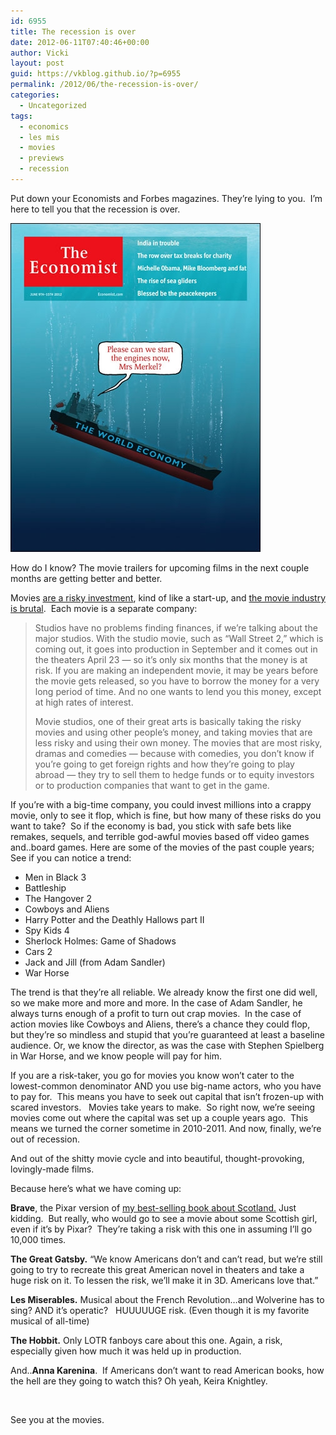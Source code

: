 ```yaml
---
id: 6955
title: The recession is over
date: 2012-06-11T07:40:46+00:00
author: Vicki
layout: post
guid: https://vkblog.github.io/?p=6955
permalink: /2012/06/the-recession-is-over/
categories:
  - Uncategorized
tags:
  - economics
  - les mis
  - movies
  - previews
  - recession
---
```

Put down your Economists and Forbes magazines. They&#8217;re lying to you.  I&#8217;m here to tell you that the recession is over.

[<img class="aligncenter size-full wp-image-6961" title="20120609_cna400" src="https://raw.githubusercontent.com/vkblog/vkblog.github.io/master/public/img/2012/06/20120609_cna400.jpg" alt="" width="400" height="526" />](https://raw.githubusercontent.com/vkblog/vkblog.github.io/master/public/img/2012/06/20120609_cna400.jpg)

How do I know? The movie trailers for upcoming films in the next couple months are getting better and better.

Movies <a href="http://johnaugust.com/2011/how-movie-money-works" target="_blank">are a risky investment</a>, kind of like a start-up, and <a href="http://www.marketplace.org/topics/life/big-book/money-behind-making-movies" target="_blank">the movie industry is brutal</a>.  Each movie is a separate company:

> Studios have no problems finding finances, if we&#8217;re talking about the major studios. With the studio movie, such as &#8220;Wall Street 2,&#8221; which is coming out, it goes into production in September and it comes out in the theaters April 23 &#8212; so it&#8217;s only six months that the money is at risk. If you are making an independent movie, it may be years before the movie gets released, so you have to borrow the money for a very long period of time. And no one wants to lend you this money, except at high rates of interest.
> 
> Movie studios, one of their great arts is basically taking the risky movies and using other people&#8217;s money, and taking movies that are less risky and using their own money. The movies that are most risky, dramas and comedies &#8212; because with comedies, you don&#8217;t know if you&#8217;re going to get foreign rights and how they&#8217;re going to play abroad &#8212; they try to sell them to hedge funds or to equity investors or to production companies that want to get in the game.

<div>
</div>

If you&#8217;re with a big-time company, you could invest millions into a crappy movie, only to see it flop, which is fine, but how many of these risks do you want to take?  So if the economy is bad, you stick with safe bets like remakes, sequels, and terrible god-awful movies based off video games and..board games. Here are some of the movies of the past couple years; See if you can notice a trend:

  * Men in Black 3
  * Battleship
  * The Hangover 2
  * Cowboys and Aliens
  * Harry Potter and the Deathly Hallows part II
  * Spy Kids 4
  * Sherlock Holmes: Game of Shadows
  * Cars 2
  * Jack and Jill (from Adam Sandler)
  * War Horse

<div>
  The trend is that they&#8217;re all reliable. We already know the first one did well, so we make more and more and more. In the case of Adam Sandler, he always turns enough of a profit to turn out crap movies.  In the case of action movies like Cowboys and Aliens, there&#8217;s a chance they could flop, but they&#8217;re so mindless and stupid that you&#8217;re guaranteed at least a baseline audience. Or, we know the director, as was the case with Stephen Spielberg in War Horse, and we know people will pay for him.
</div>

If you are a risk-taker, you go for movies you know won&#8217;t cater to the lowest-common denominator AND you use big-name actors, who you have to pay for.  This means you have to seek out capital that isn&#8217;t frozen-up with scared investors.   Movies take years to make.  So right now, we&#8217;re seeing movies come out where the capital was set up a couple years ago.  This means we turned the corner sometime in 2010-2011. And now, finally, we&#8217;re out of recession.

And out of the shitty movie cycle and into beautiful, thought-provoking, lovingly-made films.

Because here&#8217;s what we have coming up:

**Brave**, the Pixar version of <a href="http://ebook.vickiboykis.com" target="_blank">my best-selling book about Scotland.</a> Just kidding.  But really, who would go to see a movie about some Scottish girl, even if it&#8217;s by Pixar?  They&#8217;re taking a risk with this one in assuming I&#8217;ll go 10,000 times.



**The Great Gatsby.** &#8220;We know Americans don&#8217;t and can&#8217;t read, but we&#8217;re still going to try to recreate this great American novel in theaters and take a huge risk on it. To lessen the risk, we&#8217;ll make it in 3D. Americans love that.&#8221;



**Les Miserables.** Musical about the French Revolution&#8230;and Wolverine has to sing? AND it&#8217;s operatic?   HUUUUUGE risk. (Even though it is my favorite musical of all-time)



**The Hobbit.** Only LOTR fanboys care about this one. Again, a risk, especially given how much it was held up in production.



And..**Anna Karenina**.  If Americans don&#8217;t want to read American books, how the hell are they going to watch this? Oh yeah, Keira Knightley.



&nbsp;

See you at the movies.